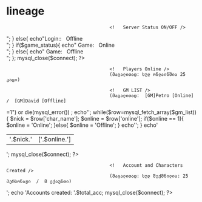 lineage
=======
                                          <!   Server Status ON/OFF />
                                          
                                          
 <?php
  $server_ip = "localhost";
  $loginserver_port = "7777";
  $gameserver_port = "2106";

  $login_status = @fsockopen( "$server_ip" , "$loginserver_port", $errno, $errstr, 0);
  $game_status = @fsockopen( "$server_ip" , "$gameserver_port", $errno, $errstr, 0);
   
  if($login_status){
  echo"Login:&nbsp;&nbsp;&nbsp;Online<br />";
   }
  else{
  echo"Login::&nbsp;&nbsp;&nbsp;Offline<br />";   
   }
   if($game_status){
      echo" Game:&nbsp;&nbsp;&nbsp;Online<br />";
   }
   else{
      echo" Game:&nbsp;&nbsp;&nbsp;Offline<br />";
   };
mysql_close($connect);
?>                                




                                          <!   Players Online />
                                          (მაგალითად: სულ ონლაინშია 25 კაცი)
                                          
<?php
   $server_ip = "localhost";
   $mysql_user = "";
   $mysql_pass = "";
   $database = "";
   
   $connect = mysql_connect("$server_ip", "$mysql_user", "$mysql_pass") or die(mysql_error()); 
   $db_select = mysql_select_db("$database", $connect) or die(mysql_error());
   $query = mysql_query("SELECT online FROM characters WHERE online=1") or die(mysql_error()) ;
   
   $online_chars = mysql_num_rows($query);
   
   echo 'Players Online:'.$online_chars;
   
mysql_close($connect);
?>



                                          <!   GM LIST />
                                          (მაგალითად:  [GM]Petro [Online]   /  [GM]David [Offline]
                                      
 <?php
   $server_ip = "localhost";
   $mysql_user = "";
   $mysql_pass = "";
   $database = "";
   
   $connect = mysql_connect("$server_ip", "$mysql_user", "$mysql_pass") or die(mysql_error()); 
   $db_select = mysql_select_db("$database", $connect) or die(mysql_error());
   $gm_list = mysql_query("SELECT char_name,accesslevel,online FROM characters WHERE accesslevel>=1") or die(mysql_error()) ;
   
  echo'<table border="0">';
  while($row=mysql_fetch_array($gm_list)){
  $nick = $row['char_name'];
  $online = $row['online'];
  if($online == 1){
  $online = 'Online';
  }else{
  $online = 'Offline';
  }
  echo'<tr><td>'.$nick.'</td><td>['.$online.']</td></tr>';
      
   }
   echo'</table>';
   mysql_close($connect);

?>



                                          <!   Account and Characters Created />
                                          (მაგალითად: სულ შექმნილია: 25 პერსონაჟი  /  8 ექაუნთი)
                                          
 <?php
   $server_ip = "localhost";
   $mysql_user = "root";
   $mysql_pass = "";
   $database = "test";
   
   $connect = mysql_connect("$server_ip", "$mysql_user", "$mysql_pass") or die(mysql_error()); 
   $db_select = mysql_select_db("$database", $connect) or die(mysql_error());
   $characters = mysql_query("SELECT * FROM characters") or die(mysql_error()) ;
   $accounts = mysql_query("SELECT * FROM accounts") or die(mysql_error()) ;
   
   $total_char = mysql_num_rows($characters);
   $total_acc = mysql_num_rows($accounts);
   
   echo 'Characters created:&nbsp;'.$total_char.'</br>';
   echo 'Accounts created:&nbsp;'.$total_acc;
   
mysql_close($connect);
?>
